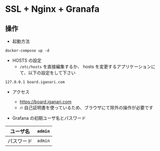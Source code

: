 # SSL + Nginx + Granafa

## 操作

+ 起動方法

```
docker-compose up -d
```

+ HOSTS の設定
    + `/etc/hosts` を直接編集するか、 hosts を変更するアプリケーションにて、以下の設定をして下さい

```
127.0.0.1 board.iganari.com
```

+ アクセス
    + https://board.iganari.com
    + :fire: 自己証明書を使っているため、ブラウザにて除外の操作が必要です


+ Grafana の初期ユーザ名とパスワード

ユーザ名 | `admin`
--- | ---
パスワード | `admin`

